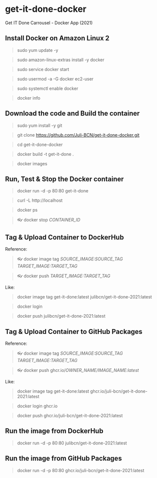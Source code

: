 # get-it-done-docker
Get IT Done Carrousel - Docker App (2021)

## Install Docker on Amazon Linux 2
> sudo yum update -y

> sudo amazon-linux-extras install -y docker

> sudo service docker start

> sudo usermod -a -G docker ec2-user

> sudo systemctl enable docker

> docker info



## Download the code and Build the container
> sudo yum install -y git

> git clone https://github.com/Juli-BCN/get-it-done-docker.git

> cd get-it-done-docker

> docker build -t get-it-done .

> docker images



## Run, Test & Stop the Docker container
> docker run -d -p 80:80 get-it-done

> curl -L http://localhost

> docker ps

> :eyeglasses: docker stop *CONTAINER_ID*


## Tag & Upload Container to DockerHub
Reference:
> :eyeglasses: docker image tag *SOURCE_IMAGE:SOURCE_TAG* *TARGET_IMAGE:TARGET_TAG*

> :eyeglasses: docker push *TARGET_IMAGE:TARGET_TAG*


Like:
> docker image tag get-it-done:latest julibcn/get-it-done-2021:latest

> docker login

> docker push julibcn/get-it-done-2021:latest



## Tag & Upload Container to GitHub Packages
Reference:
> :eyeglasses: docker image tag *SOURCE_IMAGE:SOURCE_TAG* *TARGET_IMAGE:TARGET_TAG*

> :eyeglasses: docker push ghcr.io/*OWNER_NAME/IMAGE_NAME:latest*


Like:
> docker image tag get-it-done:latest ghcr.io/juli-bcn/get-it-done-2021:latest

> docker login ghcr.io

> docker push ghcr.io/juli-bcn/get-it-done-2021:latest



## Run the image from DockerHub
> docker run -d -p 80:80 julibcn/get-it-done-2021:latest



## Run the image from GitHub Packages
> docker run -d -p 80:80 ghcr.io/juli-bcn/get-it-done-2021:latest